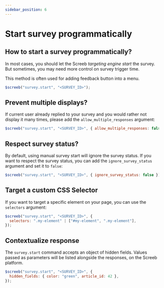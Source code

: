 ```yaml
---
sidebar_position: 6
---
```


# Start survey programmatically

## How to start a survey programmatically?

In most cases, you should let the Screeb _targeting engine start_ the survey. But sometimes, you may need more control on survey trigger time.

This method is often used for adding feedback button into a menu.

```js
$screeb("survey.start", "<SURVEY_ID>");
```

## Prevent multiple displays?

If current user already replied to your survey and you would rather not display it many times, please add the `allow_multiple_responses` argument:

```js
$screeb("survey.start", "<SURVEY_ID>", { allow_multiple_responses: false });
```

## Respect survey status?

By default, using manual survey start will ignore the survey status. If you want to respect the survey status, you can add the `ignore_survey_status` argument and set it to `false`:

```js
$screeb("survey.start", "<SURVEY_ID>", { ignore_survey_status: false });
```

## Target a custom CSS Selector

If you want to target a specific element on your page, you can use the `selectors` argument:

```js
$screeb("survey.start", "<SURVEY_ID>", {
  selectors: ".my-element" | ["#my-element", ".my-element"],
});
```

## Contextualize response

The `survey.start` command accepts an object of hidden fields. Values passed as parameters will be listed alongside the responses, on the Screeb platform.

```js
$screeb("survey.start", "<SURVEY_ID>", {
  hidden_fields: { color: "green", article_id: 42 },
});
```
